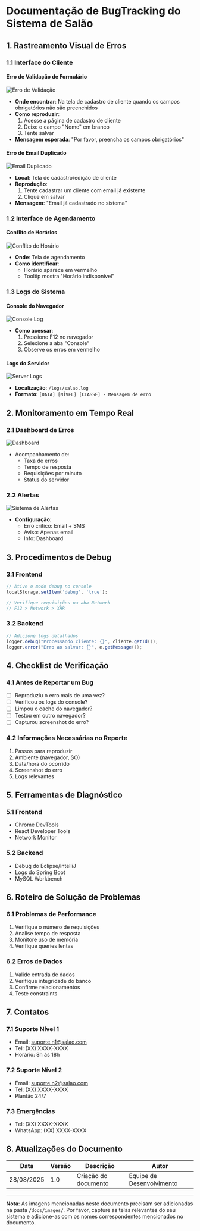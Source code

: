 # Documentação de BugTracking do Sistema de Salão

## 1. Rastreamento Visual de Erros

### 1.1 Interface do Cliente

#### Erro de Validação de Formulário
![Erro de Validação](./images/form-validation-error.png)
* **Onde encontrar**: Na tela de cadastro de cliente quando os campos obrigatórios não são preenchidos
* **Como reproduzir**: 
  1. Acesse a página de cadastro de cliente
  2. Deixe o campo "Nome" em branco
  3. Tente salvar
* **Mensagem esperada**: "Por favor, preencha os campos obrigatórios"

#### Erro de Email Duplicado
![Email Duplicado](./images/duplicate-email-error.png)
* **Local**: Tela de cadastro/edição de cliente
* **Reprodução**:
  1. Tente cadastrar um cliente com email já existente
  2. Clique em salvar
* **Mensagem**: "Email já cadastrado no sistema"

### 1.2 Interface de Agendamento

#### Conflito de Horários
![Conflito de Horário](./images/schedule-conflict.png)
* **Onde**: Tela de agendamento
* **Como identificar**:
  - Horário aparece em vermelho
  - Tooltip mostra "Horário indisponível"

### 1.3 Logs do Sistema

#### Console do Navegador
![Console Log](./images/browser-console.png)
* **Como acessar**:
  1. Pressione F12 no navegador
  2. Selecione a aba "Console"
  3. Observe os erros em vermelho

#### Logs do Servidor
![Server Logs](./images/server-logs.png)
* **Localização**: `/logs/salao.log`
* **Formato**: `[DATA] [NÍVEL] [CLASSE] - Mensagem de erro`

## 2. Monitoramento em Tempo Real

### 2.1 Dashboard de Erros
![Dashboard](./images/error-dashboard.png)
* Acompanhamento de:
  - Taxa de erros
  - Tempo de resposta
  - Requisições por minuto
  - Status do servidor

### 2.2 Alertas
![Sistema de Alertas](./images/alert-system.png)
* **Configuração**:
  - Erro crítico: Email + SMS
  - Aviso: Apenas email
  - Info: Dashboard

## 3. Procedimentos de Debug

### 3.1 Frontend
```javascript
// Ative o modo debug no console
localStorage.setItem('debug', 'true');

// Verifique requisições na aba Network
// F12 > Network > XHR
```

### 3.2 Backend
```java
// Adicione logs detalhados
logger.debug("Processando cliente: {}", cliente.getId());
logger.error("Erro ao salvar: {}", e.getMessage());
```

## 4. Checklist de Verificação

### 4.1 Antes de Reportar um Bug
- [ ] Reproduziu o erro mais de uma vez?
- [ ] Verificou os logs do console?
- [ ] Limpou o cache do navegador?
- [ ] Testou em outro navegador?
- [ ] Capturou screenshot do erro?

### 4.2 Informações Necessárias no Reporte
1. Passos para reproduzir
2. Ambiente (navegador, SO)
3. Data/hora do ocorrido
4. Screenshot do erro
5. Logs relevantes

## 5. Ferramentas de Diagnóstico

### 5.1 Frontend
* Chrome DevTools
* React Developer Tools
* Network Monitor

### 5.2 Backend
* Debug do Eclipse/IntelliJ
* Logs do Spring Boot
* MySQL Workbench

## 6. Roteiro de Solução de Problemas

### 6.1 Problemas de Performance
1. Verifique o número de requisições
2. Analise tempo de resposta
3. Monitore uso de memória
4. Verifique queries lentas

### 6.2 Erros de Dados
1. Valide entrada de dados
2. Verifique integridade do banco
3. Confirme relacionamentos
4. Teste constraints

## 7. Contatos

### 7.1 Suporte Nível 1
* Email: suporte.n1@salao.com
* Tel: (XX) XXXX-XXXX
* Horário: 8h às 18h

### 7.2 Suporte Nível 2
* Email: suporte.n2@salao.com
* Tel: (XX) XXXX-XXXX
* Plantão 24/7

### 7.3 Emergências
* Tel: (XX) XXXX-XXXX
* WhatsApp: (XX) XXXX-XXXX

## 8. Atualizações do Documento

| Data | Versão | Descrição | Autor |
|------|---------|-----------|--------|
| 28/08/2025 | 1.0 | Criação do documento | Equipe de Desenvolvimento |

---

**Nota**: As imagens mencionadas neste documento precisam ser adicionadas na pasta `/docs/images/`. Por favor, capture as telas relevantes do seu sistema e adicione-as com os nomes correspondentes mencionados no documento.
